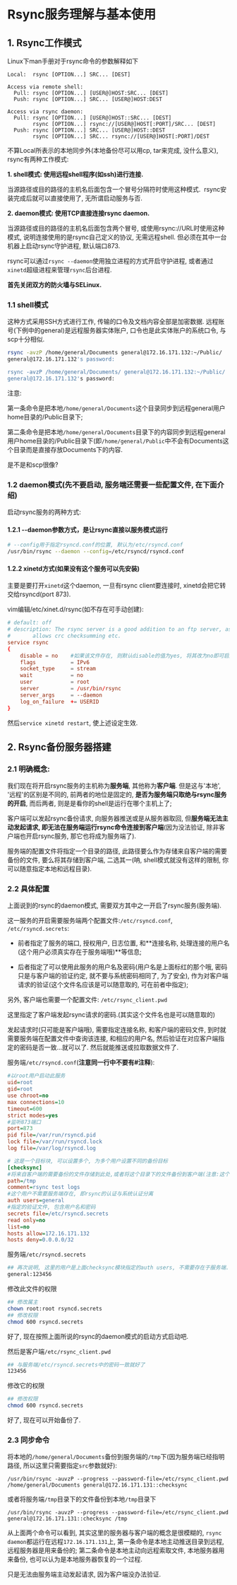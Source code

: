 # Rsync服务理解与基本使用

## 1. Rsync工作模式

Linux下man手册对于rsync命令的参数解释如下

```
Local:  rsync [OPTION...] SRC... [DEST]

Access via remote shell:
  Pull: rsync [OPTION...] [USER@]HOST:SRC... [DEST]
  Push: rsync [OPTION...] SRC... [USER@]HOST:DEST

Access via rsync daemon:
  Pull: rsync [OPTION...] [USER@]HOST::SRC... [DEST]
        rsync [OPTION...] rsync://[USER@]HOST[:PORT]/SRC... [DEST]
  Push: rsync [OPTION...] SRC... [USER@]HOST::DEST
        rsync [OPTION...] SRC... rsync://[USER@]HOST[:PORT]/DEST
```

不算Local所表示的本地同步外(本地备份尽可以用cp, tar来完成, 没什么意义), rsync有两种工作模式:

**1. shell模式: 使用远程shell程序(如ssh)进行连接.**

当源路径或目的路径的主机名后面包含一个冒号分隔符时使用这种模式.  rsync安装完成后就可以直接使用了, 无所谓启动服务与否.

**2. daemon模式: 使用TCP直接连接rsync daemon.**

当源路径或目的路径的主机名后面包含两个冒号, 或使用rsync://URL时使用这种模式, 说明连接使用的是rsync自己定义的协议, 无需远程shell. 但必须在其中一台机器上启动rsync守护进程, 默认端口873. 

rsync可以通过`rsync --daemon`使用独立进程的方式开启守护进程, 或者通过`xinetd`超级进程来管理`rsync`后台进程.

**首先关闭双方的防火墙与SELinux.**

### 1.1 shell模式

这种方式采用SSH方式进行工作, 传输的口令及文档内容全部是加密数据. 远程账号(下例中的general)是远程服务器实体账户, 口令也是此实体账户的系统口令, 与scp十分相似.

```bash
rsync -avzP /home/general/Documents general@172.16.171.132:~/Public/
general@172.16.171.132's password:

rsync -avzP /home/general/Documents/ general@172.16.171.132:~/Public/
general@172.16.171.132's password:
```

注意:

第一条命令是把本地`/home/general/Documents`这个目录同步到远程general用户home目录的/Public目录下;

第二条命令是把本地`/home/general/Documents`目录下的内容同步到远程general用户home目录的/Public目录下(即`/home/general/Public`中不会有Documents这个目录而是直接存放Documents下的内容.

是不是和scp很像?

### 1.2 daemon模式(先不要启动, 服务端还需要一些配置文件, 在下面介绍)

启动rsync服务的两种方式:

#### 1.2.1 --daemon参数方式，是让rsync直接以服务模式运行

```bash
# --config用于指定rsyncd.conf的位置, 默认为/etc/rsyncd.conf
/usr/bin/rsync --daemon --config=/etc/rsyncd/rsyncd.conf 　
```

#### 1.2.2 xinetd方式(如果没有这个服务可以先安装)

主要是要打开`xinetd`这个daemon, 一旦有rsync client要连接时, xinetd会把它转交给rsyncd(port 873).

vim编辑/etc/xinet.d/rsync(如不存在可手动创建):

```conf
# default: off
# description: The rsync server is a good addition to an ftp server, as it 
#       allows crc checksumming etc.
service rsync
{
    disable = no    #如果该文件存在, 则默认disable的值为yes, 将其改为no即可启用
    flags           = IPv6
    socket_type     = stream
    wait            = no
    user            = root
    server          = /usr/bin/rsync
    server_args     = --daemon
    log_on_failure  += USERID
}
```

然后`service xinetd restart`, 使上述设定生效.

## 2. Rsync备份服务器搭建

### 2.1 明确概念:

我们现在将开启rsync服务的主机称为**服务端**, 其他称为**客户端**. 但是这与'本地', '远程'的区别是不同的, 前两者的地位是固定的, **是否为服务端只取绝与rsync服务的开启**, 而后两者, 则是是看你的shell是运行在哪个主机上了;

客户端可以发起rsync备份请求, 向服务器推送或是从服务器取回, 但**服务端无法主动发起请求, 即无法在服务端运行rsync命令连接到客户端**(因为没法验证, 除非客户端也开启rsync服务, 那它也将成为服务端了).

服务端的配置文件将指定一个目录的路径, 此路径要么作为存储来自客户端的需要备份的文件, 要么将其存储到客户端, 二选其一(呐, shell模式就没有这样的限制, 你可以随意指定本地和远程目录).

### 2.2 具体配置

上面说到的rsync的daemon模式, 需要双方其中之一开启了rsync服务(服务端).

这一服务的开启需要服务端两个配置文件:`/etc/rsyncd.conf`, `/etc/rsyncd.secrets`:

- 前者指定了服务的端口, 授权用户, 日志位置, 和**连接名称, 处理连接的用户名(这个用户必须真实存在于服务端哦)**等信息;

- 后者指定了可以使用此服务的用户名及密码(用户名是上面标红的那个哦, 密码只是与客户端的验证约定, 就不要与系统密码相同了, 为了安全), 作为对客户端请求的验证(这个文件名应该是可以随意取的, 可在前者中指定);

另外, 客户端也需要一个配置文件: `/etc/rsync_client.pwd`

这里指定了客户端发起rsync请求的密码.(其实这个文件名也是可以随意取的)

发起请求时(只可能是客户端哦), 需要指定连接名称, 和客户端的密码文件, 到时就需要服务端在配置文件中查询该连接, 和相应的用户名, 然后验证在对应客户端指定的密码是否一致...就可以了. 然后就能推送或拉取数据文件了.

服务端`/etc/rsyncd.conf`(**注意同一行中不要有#注释**):

```ini
#以root用户启动此服务
uid=root
gid=root
use chroot=no
max connections=10
timeout=600
strict modes=yes
#监听873端口
port=873
pid file=/var/run/rsyncd.pid
lock file=/var/run/rsyncd.lock
log file=/var/log/rsyncd.log

# 这是一个目标块, 可以设置多个, 为多个用户设置不同的备份目标
[checksync]
#将来自客户端的需要备份的文件存储到此处,或者将这个目录下的文件备份到客户端(注意:这个路径必须存在且下面的auth users必须对其有相应权限)
path=/tmp                         
comment=rsync test logs
#这个用户不需要服务端存在, 即rsync的认证与系统认证分离
auth users=general
#指定的验证文件, 包含用户名和密码
secrets file=/etc/rsyncd.secrets  
read only=no
list=no
hosts allow=172.16.171.132
hosts deny=0.0.0.0/32
```

服务端`/etc/rsyncd.secrets`

```bash
## 再次说明, 这里的用户是上面checksync模块指定的auth users, 不需要存在于服务端.
general:123456
```

修改此文件的权限

```bash
## 修改属主
chown root:root rsyncd.secrets 　
## 修改权限
chmod 600 rsyncd.secrets        
```

好了, 现在按照上面所说的rsync的daemon模式的启动方式启动吧.

然后是客户端`/etc/rsync_client.pwd`

```bash
## 与服务端/etc/rsyncd.secrets中的密码一致就好了
123456                           
```

修改它的权限

```bash
## 修改权限
chmod 600 rsyncd.secrets
```

好了, 现在可以开始备份了.

### 2.3 同步命令

将本地的`/home/general/Documents`备份到服务端的`/tmp`下(因为服务端已经指明路径, 所以这里只需要指定`src`参数就好):

```
/usr/bin/rsync -auvzP --progress --password-file=/etc/rsync_client.pwd /home/general/Documents general@172.16.171.131::checksync
```

或者将服务端`/tmp`目录下的文件备份到本地`/tmp`目录下

```
/usr/bin/rsync -auvzP --progress --password-file=/etc/rsync_client.pwd  general@172.16.171.131::checksync /tmp
```

从上面两个命令可以看到, 其实这里的服务器与客户端的概念是很模糊的, `rsync daemon`都运行在远程`172.16.171.131`上, 第一条命令是本地主动推送目录到远程, 远程服务器是用来备份的; 第二条命令是本地主动向远程索取文件, 本地服务器用来备份, 也可以认为是本地服务器恢复的一个过程.

只是无法由服务端主动发起请求, 因为客户端没办法验证.